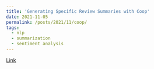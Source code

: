 ```yaml
---
title: 'Generating Specific Review Summaries with Coop'
date: 2021-11-05
permalink: /posts/2021/11/coop/
tags:
  - nlp
  - summarization
  - sentiment analysis
---
```


[Link](https://megagon.ai/blog/generating-specific-review-summaries-with-coop/)


